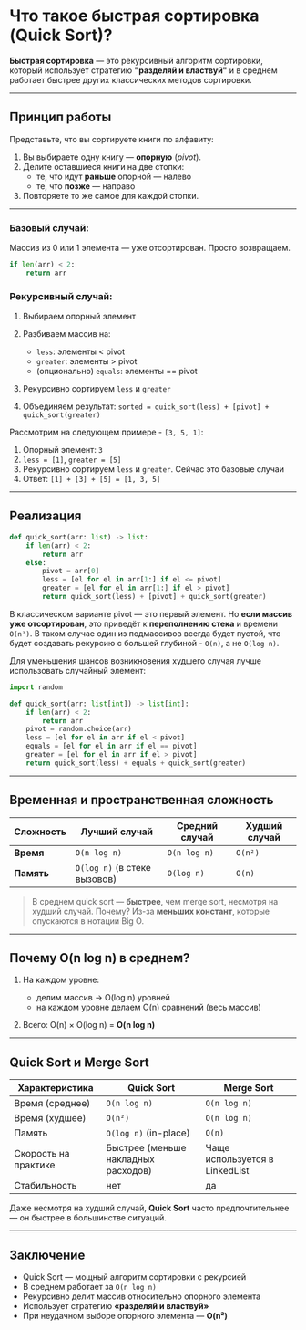 # Что такое быстрая сортировка (Quick Sort)?

**Быстрая сортировка** — это рекурсивный алгоритм сортировки, который использует стратегию **"разделяй и властвуй"** и в среднем работает быстрее других классических методов сортировки.

---

## Принцип работы

Представьте, что вы сортируете книги по алфавиту:

1. Вы выбираете одну книгу — **опорную** (*pivot*).
2. Делите оставшиеся книги на две стопки:
   * те, что идут **раньше** опорной — налево
   * те, что **позже** — направо
3. Повторяете то же самое для каждой стопки.

---

### Базовый случай:

Массив из 0 или 1 элемента — уже отсортирован. Просто возвращаем.

```python
if len(arr) < 2:
    return arr
```

### Рекурсивный случай:

1. Выбираем опорный элемент
2. Разбиваем массив на:

   * `less`: элементы < pivot
   * `greater`: элементы > pivot
   * (опционально) `equals`: элементы == pivot
3. Рекурсивно сортируем `less` и `greater`
4. Объединяем результат:
   `sorted = quick_sort(less) + [pivot] + quick_sort(greater)`


Рассмотрим на следующем примере - `[3, 5, 1]`:

1. Опорный элемент: `3`
2. `less = [1]`, `greater = [5]`
3. Рекурсивно сортируем `less` и `greater`. Сейчас это базовые случаи
4. Ответ: `[1] + [3] + [5] = [1, 3, 5]`

---

## Реализация

```python
def quick_sort(arr: list) -> list:
    if len(arr) < 2:
        return arr
    else:
        pivot = arr[0]
        less = [el for el in arr[1:] if el <= pivot]
        greater = [el for el in arr[1:] if el > pivot]
        return quick_sort(less) + [pivot] + quick_sort(greater)
```

В классическом варианте pivot — это первый элемент. Но **если массив уже отсортирован**, это приведёт к **переполнению стека** и времени `O(n²)`. В таком случае один из подмассивов всегда будет пустой, что будет создавать рекурсию с большей глубиной - `O(n)`, а не `O(log n)`.


Для уменьшения шансов возникновения худшего случая лучше использовать случайный элемент:

```python
import random

def quick_sort(arr: list[int]) -> list[int]:
    if len(arr) < 2:
        return arr
    pivot = random.choice(arr)
    less = [el for el in arr if el < pivot]
    equals = [el for el in arr if el == pivot]
    greater = [el for el in arr if el > pivot]
    return quick_sort(less) + equals + quick_sort(greater)
```

---

## Временная и пространственная сложность

| Сложность  | Лучший случай                | Средний случай | Худший случай |
| ---------- | ---------------------------- | -------------- | ------------- |
| **Время**  | `O(n log n)`                 | `O(n log n)`   | `O(n²)`       |
| **Память** | `O(log n)` (в стеке вызовов) | `O(log n)`     | `O(n)`        |

> В среднем quick sort — **быстрее**, чем merge sort, несмотря на худший случай. Почему? Из-за **меньших констант**, которые опускаются в нотации Big O.

---

## Почему O(n log n) в среднем?

1. На каждом уровне:

   * делим массив → O(log n) уровней
   * на каждом уровне делаем O(n) сравнений (весь массив)
2. Всего: O(n) × O(log n) = **O(n log n)**

---

## Quick Sort и Merge Sort

| Характеристика       | Quick Sort                          | Merge Sort                     |
| -------------------- | ----------------------------------- | ------------------------------ |
| Время (среднее)      | `O(n log n)`                        | `O(n log n)`                   |
| Время (худшее)       | `O(n²)`                             | `O(n log n)`                   |
| Память               | `O(log n)` (in-place)               | `O(n)`                         |
| Скорость на практике | Быстрее (меньше накладных расходов) | Чаще используется в LinkedList |
| Стабильность         | нет                               | да                           |

Даже несмотря на худший случай, **Quick Sort** часто предпочтительнее — он быстрее в большинстве ситуаций.

---

## Заключение

* Quick Sort — мощный алгоритм сортировки с рекурсией
* В среднем работает за `O(n log n)`
* Рекурсивно делит массив относительно опорного элемента
* Использует стратегию **«разделяй и властвуй»**
* При неудачном выборе опорного элемента — **O(n²)**
